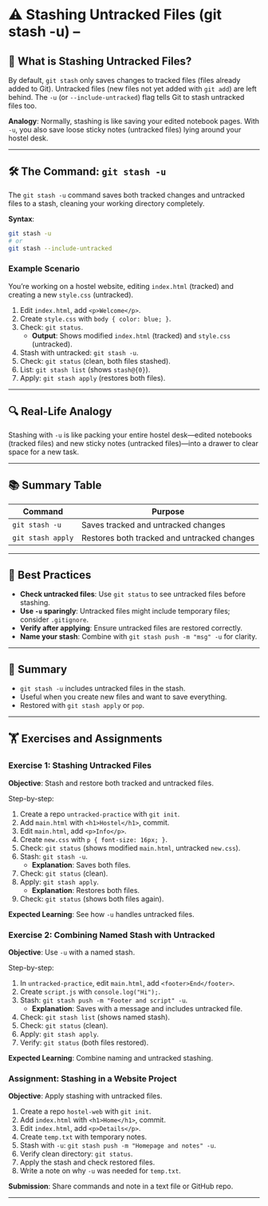 # ⚠️ Stashing Untracked Files (git stash -u) – 

## 📌 What is Stashing Untracked Files?

By default, `git stash` only saves changes to tracked files (files already added to Git). Untracked files (new files not yet added with `git add`) are left behind. The `-u` (or `--include-untracked`) flag tells Git to stash untracked files too.

**Analogy**: Normally, stashing is like saving your edited notebook pages. With `-u`, you also save loose sticky notes (untracked files) lying around your hostel desk.

---

## 🛠 The Command: `git stash -u`

The `git stash -u` command saves both tracked changes and untracked files to a stash, cleaning your working directory completely.

**Syntax**:
```bash
git stash -u
# or
git stash --include-untracked
```

### Example Scenario
You’re working on a hostel website, editing `index.html` (tracked) and creating a new `style.css` (untracked).

1. Edit `index.html`, add `<p>Welcome</p>`.
2. Create `style.css` with `body { color: blue; }`.
3. Check: `git status`.
   - **Output**: Shows modified `index.html` (tracked) and `style.css` (untracked).
4. Stash with untracked: `git stash -u`.
5. Check: `git status` (clean, both files stashed).
6. List: `git stash list` (shows `stash@{0}`).
7. Apply: `git stash apply` (restores both files).

---

## 🔍 Real-Life Analogy

Stashing with `-u` is like packing your entire hostel desk—edited notebooks (tracked files) and new sticky notes (untracked files)—into a drawer to clear space for a new task.

---

## 📚 Summary Table

| Command                | Purpose                                      |
|------------------------|----------------------------------------------|
| `git stash -u`         | Saves tracked and untracked changes          |
| `git stash apply`      | Restores both tracked and untracked changes  |

---

## 🔧 Best Practices

- **Check untracked files**: Use `git status` to see untracked files before stashing.
- **Use `-u` sparingly**: Untracked files might include temporary files; consider `.gitignore`.
- **Verify after applying**: Ensure untracked files are restored correctly.
- **Name your stash**: Combine with `git stash push -m "msg" -u` for clarity.

---

## 📝 Summary

- `git stash -u` includes untracked files in the stash.
- Useful when you create new files and want to save everything.
- Restored with `git stash apply` or `pop`.

---

## 🏋️ Exercises and Assignments

### Exercise 1: Stashing Untracked Files
**Objective**: Stash and restore both tracked and untracked files.

Step-by-step:
1. Create a repo `untracked-practice` with `git init`.
2. Add `main.html` with `<h1>Hostel</h1>`, commit.
3. Edit `main.html`, add `<p>Info</p>`.
4. Create `new.css` with `p { font-size: 16px; }`.
5. Check: `git status` (shows modified `main.html`, untracked `new.css`).
6. Stash: `git stash -u`.
   - **Explanation**: Saves both files.
7. Check: `git status` (clean).
8. Apply: `git stash apply`.
   - **Explanation**: Restores both files.
9. Check: `git status` (shows both files again).

**Expected Learning**: See how `-u` handles untracked files.

### Exercise 2: Combining Named Stash with Untracked
**Objective**: Use `-u` with a named stash.

Step-by-step:
1. In `untracked-practice`, edit `main.html`, add `<footer>End</footer>`.
2. Create `script.js` with `console.log("Hi");`.
3. Stash: `git stash push -m "Footer and script" -u`.
   - **Explanation**: Saves with a message and includes untracked file.
4. Check: `git stash list` (shows named stash).
5. Check: `git status` (clean).
6. Apply: `git stash apply`.
7. Verify: `git status` (both files restored).

**Expected Learning**: Combine naming and untracked stashing.

### Assignment: Stashing in a Website Project
**Objective**: Apply stashing with untracked files.

1. Create a repo `hostel-web` with `git init`.
2. Add `index.html` with `<h1>Home</h1>`, commit.
3. Edit `index.html`, add `<p>Details</p>`.
4. Create `temp.txt` with temporary notes.
5. Stash with `-u`: `git stash push -m "Homepage and notes" -u`.
6. Verify clean directory: `git status`.
7. Apply the stash and check restored files.
8. Write a note on why `-u` was needed for `temp.txt`.

**Submission**: Share commands and note in a text file or GitHub repo.

---

